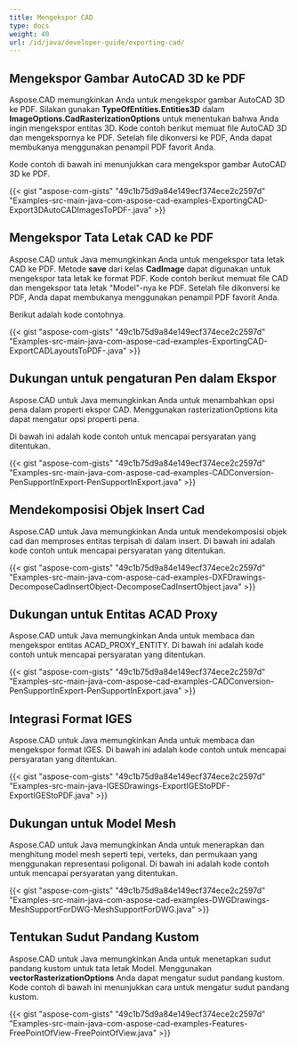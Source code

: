 ```yaml
---
title: Mengekspor CAD
type: docs
weight: 40
url: /id/java/developer-guide/exporting-cad/
---
```


## **Mengekspor Gambar AutoCAD 3D ke PDF**
Aspose.CAD memungkinkan Anda untuk mengekspor gambar AutoCAD 3D ke PDF. Silakan gunakan **TypeOfEntities.Entities3D** dalam **ImageOptions.CadRasterizationOptions** untuk menentukan bahwa Anda ingin mengekspor entitas 3D. 
Kode contoh berikut memuat file AutoCAD 3D dan mengekspornya ke PDF. Setelah file dikonversi ke PDF, Anda dapat membukanya menggunakan penampil PDF favorit Anda.

Kode contoh di bawah ini menunjukkan cara mengekspor gambar AutoCAD 3D ke PDF.

{{< gist "aspose-com-gists" "49c1b75d9a84e149ecf374ece2c2597d" "Examples-src-main-java-com-aspose-cad-examples-ExportingCAD-Export3DAutoCADImagesToPDF-.java" >}}


## **Mengekspor Tata Letak CAD ke PDF**
Aspose.CAD untuk Java memungkinkan Anda untuk mengekspor tata letak CAD ke PDF. Metode **save** dari kelas **CadImage** dapat digunakan untuk mengekspor tata letak ke format PDF. 
Kode contoh berikut memuat file CAD dan mengekspor tata letak "Model"-nya ke PDF. Setelah file dikonversi ke PDF, Anda dapat membukanya menggunakan penampil PDF favorit Anda.

Berikut adalah kode contohnya.

{{< gist "aspose-com-gists" "49c1b75d9a84e149ecf374ece2c2597d" "Examples-src-main-java-com-aspose-cad-examples-ExportingCAD-ExportCADLayoutsToPDF-.java" >}}

## **Dukungan untuk pengaturan Pen dalam Ekspor**
Aspose.CAD untuk Java memungkinkan Anda untuk menambahkan opsi pena dalam properti ekspor CAD. Menggunakan rasterizationOptions kita dapat mengatur opsi properti pena.

Di bawah ini adalah kode contoh untuk mencapai persyaratan yang ditentukan.

{{< gist "aspose-com-gists" "49c1b75d9a84e149ecf374ece2c2597d" "Examples-src-main-java-com-aspose-cad-examples-CADConversion-PenSupportInExport-PenSupportInExport.java" >}}

## **Mendekomposisi Objek Insert Cad**
Aspose.CAD untuk Java memungkinkan Anda untuk mendekomposisi objek cad dan memproses entitas terpisah di dalam insert. Di bawah ini adalah kode contoh untuk mencapai persyaratan yang ditentukan.

{{< gist "aspose-com-gists" "49c1b75d9a84e149ecf374ece2c2597d" "Examples-src-main-java-com-aspose-cad-examples-DXFDrawings-DecomposeCadInsertObject-DecomposeCadInsertObject.java" >}}

## **Dukungan untuk Entitas ACAD Proxy**
Aspose.CAD untuk Java memungkinkan Anda untuk membaca dan mengekspor entitas ACAD_PROXY_ENTITY. Di bawah ini adalah kode contoh untuk mencapai persyaratan yang ditentukan.

{{< gist "aspose-com-gists" "49c1b75d9a84e149ecf374ece2c2597d" "Examples-src-main-java-com-aspose-cad-examples-CADConversion-PenSupportInExport-PenSupportInExport.java" >}}

## **Integrasi Format IGES**
Aspose.CAD untuk Java memungkinkan Anda untuk membaca dan mengekspor format IGES. Di bawah ini adalah kode contoh untuk mencapai persyaratan yang ditentukan.

{{< gist "aspose-com-gists" "49c1b75d9a84e149ecf374ece2c2597d" "Examples-src-main-java-IGESDrawings-ExportIGEStoPDF-ExportIGEStoPDF.java" >}}

## **Dukungan untuk Model Mesh**
Aspose.CAD untuk Java memungkinkan Anda untuk menerapkan dan menghitung model mesh seperti tepi, verteks, dan permukaan yang menggunakan representasi poligonal. Di bawah ini adalah kode contoh untuk mencapai persyaratan yang ditentukan.

{{< gist "aspose-com-gists" "49c1b75d9a84e149ecf374ece2c2597d" "Examples-src-main-java-com-aspose-cad-examples-DWGDrawings-MeshSupportForDWG-MeshSupportForDWG.java" >}}

## **Tentukan Sudut Pandang Kustom**
Aspose.CAD untuk Java memungkinkan Anda untuk menetapkan sudut pandang kustom untuk tata letak Model. Menggunakan **vectorRasterizationOptions** Anda dapat mengatur sudut pandang kustom. Kode contoh di bawah ini menunjukkan cara untuk mengatur sudut pandang kustom.

{{< gist "aspose-com-gists" "49c1b75d9a84e149ecf374ece2c2597d" "Examples-src-main-java-com-aspose-cad-examples-Features-FreePointOfView-FreePointOfView.java" >}}
